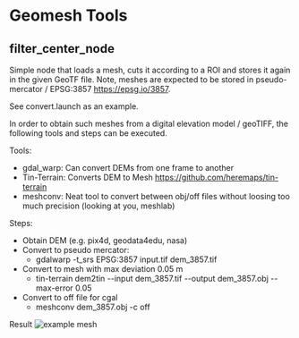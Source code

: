 # Geomesh Tools

## filter_center_node
Simple node that loads a mesh, cuts it according to a ROI and stores it again in the given GeoTF file.
Note, meshes are expected to be stored in pseudo-mercator / EPSG:3857 https://epsg.io/3857.

See convert.launch as an example.

In order to obtain such meshes from a digital elevation model / geoTIFF, the following tools 
and steps can be executed.

Tools:
- gdal_warp: Can convert DEMs from one frame to another
- Tin-Terrain: Converts DEM to Mesh https://github.com/heremaps/tin-terrain
- meshconv: Neat tool to convert between obj/off files without loosing too much precision (looking at you, meshlab)

Steps:
- Obtain DEM (e.g. pix4d, geodata4edu, nasa)
- Convert to pseudo mercator: 
  - gdalwarp -t_srs EPSG:3857 input.tif dem_3857.tif
- Convert to mesh with max deviation 0.05 m
  - tin-terrain dem2tin --input dem_3857.tif --output dem_3857.obj --max-error 0.05
- Convert to off file for cgal
  - meshconv dem_3857.obj -c off 
 
 Result
 ![example mesh](https://github.com/ethz-asl/cad-percept/raw/feature/geodetic_meshes/modules/geodetic/cpt_geomesh_tools/mesh_enu.png)